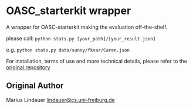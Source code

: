 # OASC_starterkit wrapper

A wrapper for OASC-starterkit making the evaluation off-the-shelf.

please call:
```python stats.py [your_path]/[your_result.json]```

e.g.
```python stats.py data/sunny/fkvar/Caren.json```

For installation, terms of use and more technical details, please refer to the [original repository ](https://github.com/mlindauer/OASC_starterkit)

##  Original Author

Marius Lindauer
lindauer@cs.uni-freiburg.de
